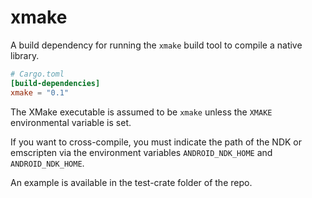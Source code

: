 # xmake

A build dependency for running the `xmake` build tool to compile a native
library.

```toml
# Cargo.toml
[build-dependencies]
xmake = "0.1"
```

The XMake executable is assumed to be `xmake` unless the `XMAKE`
environmental variable is set.

If you want to cross-compile, you must indicate the path of the NDK or emscripten via the environment variables `ANDROID_NDK_HOME` and `ANDROID_NDK_HOME`.

An example is available in the test-crate folder of the repo.